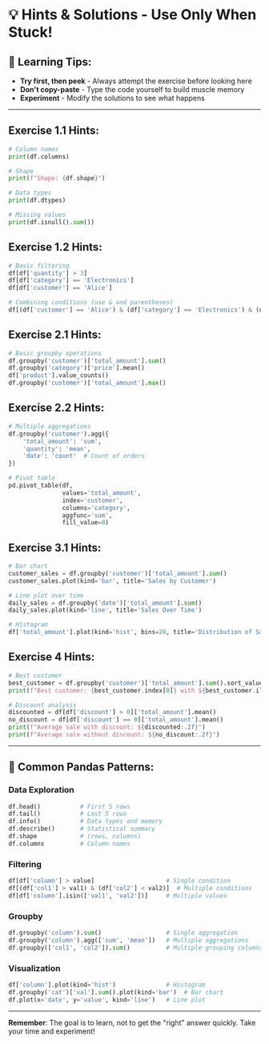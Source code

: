 # 💡 Hints & Solutions - Use Only When Stuck!

## 🎯 Learning Tips:
- **Try first, then peek** - Always attempt the exercise before looking here
- **Don't copy-paste** - Type the code yourself to build muscle memory
- **Experiment** - Modify the solutions to see what happens

---

## Exercise 1.1 Hints:
```python
# Column names
print(df.columns)

# Shape
print(f"Shape: {df.shape}")

# Data types  
print(df.dtypes)

# Missing values
print(df.isnull().sum())
```

## Exercise 1.2 Hints:
```python
# Basic filtering
df[df['quantity'] > 3]
df[df['category'] == 'Electronics']
df[df['customer'] == 'Alice']

# Combining conditions (use & and parentheses)
df[(df['customer'] == 'Alice') & (df['category'] == 'Electronics') & (df['quantity'] > 2)]
```

## Exercise 2.1 Hints:
```python
# Basic groupby operations
df.groupby('customer')['total_amount'].sum()
df.groupby('category')['price'].mean()
df['product'].value_counts()
df.groupby('customer')['total_amount'].max()
```

## Exercise 2.2 Hints:
```python
# Multiple aggregations
df.groupby('customer').agg({
    'total_amount': 'sum',
    'quantity': 'mean', 
    'date': 'count'  # Count of orders
})

# Pivot table
pd.pivot_table(df, 
               values='total_amount', 
               index='customer', 
               columns='category', 
               aggfunc='sum',
               fill_value=0)
```

## Exercise 3.1 Hints:
```python
# Bar chart
customer_sales = df.groupby('customer')['total_amount'].sum()
customer_sales.plot(kind='bar', title='Sales by Customer')

# Line plot over time
daily_sales = df.groupby('date')['total_amount'].sum()
daily_sales.plot(kind='line', title='Sales Over Time')

# Histogram
df['total_amount'].plot(kind='hist', bins=20, title='Distribution of Sales')
```

## Exercise 4 Hints:
```python
# Best customer
best_customer = df.groupby('customer')['total_amount'].sum().sort_values(ascending=False)
print(f"Best customer: {best_customer.index[0]} with ${best_customer.iloc[0]:.2f}")

# Discount analysis
discounted = df[df['discount'] > 0]['total_amount'].mean()
no_discount = df[df['discount'] == 0]['total_amount'].mean()
print(f"Average sale with discount: ${discounted:.2f}")
print(f"Average sale without discount: ${no_discount:.2f}")
```

---

## 🔧 Common Pandas Patterns:

### Data Exploration
```python
df.head()           # First 5 rows
df.tail()           # Last 5 rows  
df.info()           # Data types and memory
df.describe()       # Statistical summary
df.shape            # (rows, columns)
df.columns          # Column names
```

### Filtering
```python
df[df['column'] > value]                    # Single condition
df[(df['col1'] > val1) & (df['col2'] < val2)]  # Multiple conditions
df[df['column'].isin(['val1', 'val2'])]     # Multiple values
```

### Groupby
```python
df.groupby('column').sum()                  # Single aggregation
df.groupby('column').agg(['sum', 'mean'])   # Multiple aggregations
df.groupby(['col1', 'col2']).sum()          # Multiple grouping columns
```

### Visualization
```python
df['column'].plot(kind='hist')              # Histogram
df.groupby('cat')['val'].sum().plot(kind='bar')  # Bar chart
df.plot(x='date', y='value', kind='line')   # Line plot
```

---

**Remember**: The goal is to learn, not to get the "right" answer quickly. Take your time and experiment!
